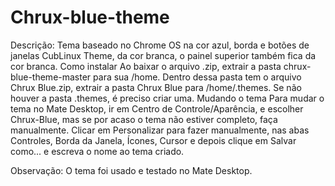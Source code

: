 # Chrux-blue-theme
Descrição: Tema baseado no Chrome OS na cor azul, borda e botões de janelas CubLinux Theme, da cor branca, o painel superior também fica da cor branca.
Como instalar
Ao baixar o arquivo .zip, extrair a pasta chrux-blue-theme-master para sua /home. Dentro dessa pasta tem o arquivo Chrux Blue.zip, extrair a pasta Chrux Blue para /home/.themes. Se não houver a pasta .themes, é preciso criar uma.
Mudando o tema
Para mudar o tema no Mate Desktop, ir em Centro de Controle/Aparência, e escolher Chrux-Blue, mas se por acaso o tema não estiver completo, faça manualmente. Clicar em Personalizar para fazer manualmente, nas abas Controles, Borda da Janela, Ícones, Cursor e depois clique em Salvar como... e escreva o nome ao tema criado.

Observação: O tema foi usado e testado no Mate Desktop.
